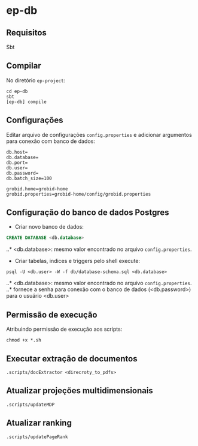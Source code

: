 # ep-db

## Requisitos

Sbt

## Compilar

No diretório `ep-project`:

```shell
cd ep-db
sbt
[ep-db] compile
```

## Configurações

Editar arquivo de configurações ``config.properties`` e adicionar argumentos para conexão com banco de dados:

```properties
db.host=
db.database=
db.port=
db.user=
db.password=
db.batch_size=100

grobid.home=grobid-home
grobid.properties=grobid-home/config/grobid.properties
```
## Configuração do banco de dados Postgres

* Criar novo banco de dados:
```sql
CREATE DATABASE <db.database>
```
..* <db.database>: mesmo valor encontrado no arquivo ``config.properties``.

* Criar tabelas, indices e triggers pelo shell execute:
```shell
psql -U <db.user> -W -f db/database-schema.sql <db.database>
```
..* <db.database>: mesmo valor encontrado no arquivo ``config.properties``.
..* fornece a senha para conexão com o banco de dados (<db.password>) para o usuário <db.user>

## Permissão de execução

Atribuindo permissão de execução aos scripts: 

```shell
chmod +x *.sh
```

## Executar extração de documentos

```shell
.scripts/docExtractor <direcroty_to_pdfs>
```

## Atualizar projeções multidimensionais

```shell
.scripts/updateMDP
```

## Atualizar ranking

```shell
.scripts/updatePageRank
```




